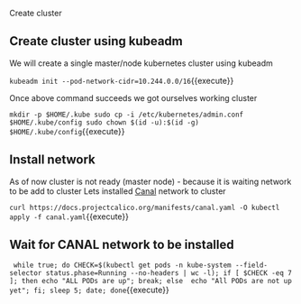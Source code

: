 Create cluster 

## Create cluster using kubeadm

We will create a single master/node kubernetes cluster using kubeadm 

`kubeadm init --pod-network-cidr=10.244.0.0/16`{{execute}}

Once above command succeeds we got ourselves working cluster 

`
mkdir -p $HOME/.kube
sudo cp -i /etc/kubernetes/admin.conf $HOME/.kube/config
sudo chown $(id -u):$(id -g) $HOME/.kube/config
`{{execute}}

## Install network 

As of now cluster is not ready (master node) - because it is waiting network to be add to cluster
Lets installed [Canal](https://docs.projectcalico.org/getting-started/kubernetes/flannel/flannel) network to cluster 

`
curl https://docs.projectcalico.org/manifests/canal.yaml -O
kubectl apply -f canal.yaml
`{{execute}}

## Wait for CANAL network to be installed 

`
while true;
  do CHECK=$(kubectl get pods -n kube-system --field-selector status.phase=Running --no-headers | wc -l);
   if [ $CHECK -eq 7 ];
     then echo "ALL PODs are up";
          break;
     else 
          echo "All PODs are not up yet";
   fi;
   sleep 5;
   date;
done`{{execute}}